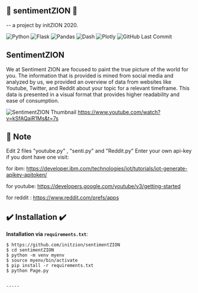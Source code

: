 ## :rocket:  sentimentZION :rocket:
-- a project by initZION 2020.


![Python](https://img.shields.io/badge/Python-^3.8-blue.svg?logo=python&longCache=true&logoColor=white&colorB=5e81ac&style=flat-square&colorA=4c566a)
![Flask](https://img.shields.io/badge/Flask-1.1.2-blue.svg?longCache=true&logo=flask&style=flat-square&logoColor=white&colorB=5e81ac&colorA=4c566a)
![Pandas](https://img.shields.io/badge/Pandas-v1.0.3-blue.svg?longCache=true&logo=python&longCache=true&style=flat-square&logoColor=white&colorB=5e81ac&colorA=4c566a)
![Dash](https://img.shields.io/badge/Dash-v1.11.0-blue.svg?longCache=true&logo=python&longCache=true&style=flat-square&logoColor=white&colorB=5e81ac&colorA=4c566a)
![Plotly](https://img.shields.io/badge/Plotly-v4.6.0-blue.svg?longCache=true&logo=python&longCache=true&style=flat-square&logoColor=white&colorB=5e81ac&colorA=4c566a)
![GitHub Last Commit](https://img.shields.io/github/last-commit/google/skia.svg?style=flat-square&colorA=4c566a&colorB=a3be8c)


## SentimentZION
We at Sentiment ZION are focused to paint the true picture of the world for you. The information that is provided is mined from social media and analyzed by us, we provided an overview of data from websites like Youtube, Twitter, and Reddit about your topic for a relevant timeframe.
This data is presented in a visual format that provides higher readability and ease of consumption.

![SentimentZION Thumbnail](https://github.com/initzion/sentimentZION/blob/master/assets/img/thumbnail.jpeg)
 https://www.youtube.com/watch?v=kSfAQajR1Ms&t=7s
 
 ## :pencil: Note
 Edit 2 files "youtube.py" , "senti.py" and "Reddit.py"
 Enter your own api-key if you dont have one visit:
 
 for ibm: https://developer.ibm.com/technologies/iot/tutorials/iot-generate-apikey-apitoken/
 
 for youtube: https://developers.google.com/youtube/v3/getting-started
 
 for reddit : https://www.reddit.com/prefs/apps

## :heavy_check_mark: Installation :heavy_check_mark:


**Installation via `requirements.txt`**:

```shell
$ https://github.com/initzion/sentimentZION
$ cd sentimentZION
$ python -m venv myenv
$ source myenv/bin/activate
$ pip install -r requirements.txt
$ python Page.py


-----
